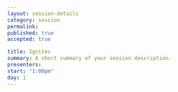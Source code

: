 ```yaml
---
layout: session-details
category: session
permalink:
published: true
accepted: true

title: Ignites
summary: A short summary of your session description.
presenters: 
start: "1:00pm"
day: 1
---
```


